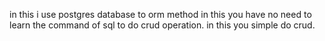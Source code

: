 in this i use postgres database to orm method in this you have no need to learn the command of sql to do crud operation. in this you simple do crud.
